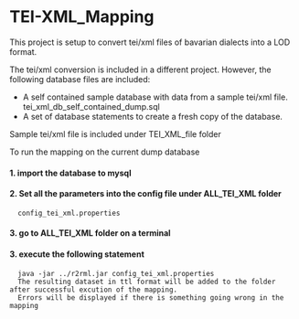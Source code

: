 # TEI-XML_Mapping

This project is setup to convert tei/xml files of bavarian dialects into a LOD format.

The tei/xml conversion is included in a different project. However, the following database files are included:

- A self contained sample database with data from a sample tei/xml file. tei_xml_db_self_contained_dump.sql
- A set of database statements to create a fresh copy of the database.

Sample tei/xml file is included under TEI_XML_file folder 

To run the mapping on the current dump database

#### 1. import the database to mysql
#### 2. Set all the parameters into the config file under ALL_TEI_XML folder
      config_tei_xml.properties
#### 3. go to ALL_TEI_XML folder on a terminal
#### 3. execute the following statement
      java -jar ../r2rml.jar config_tei_xml.properties
      The resulting dataset in ttl format will be added to the folder after successful excution of the mapping.
      Errors will be displayed if there is something going wrong in the mapping
